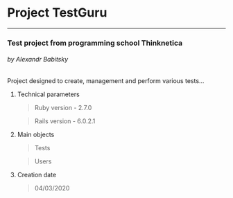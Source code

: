 # Project TestGuru
***
### Test project from programming school Thinknetica
###### by Alexandr Babitsky

Project designed to create, management and perform various tests...

1. Technical parameters
    > Ruby version - 2.7.0

    > Rails version - 6.0.2.1

2. Main objects
    > Tests

    > Users

3. Creation date
    > 04/03/2020

